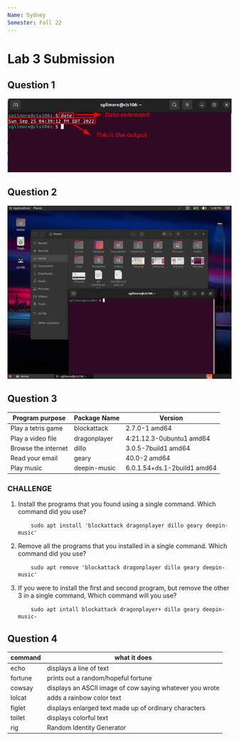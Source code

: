 ```yaml
---
Name: Sydney
Semester: Fall 22
---
```


# Lab 3 Submission

## Question 1
![date](Q1.png)

## Question 2
![Q2](q2.png)

## Question 3

| Program purpose     | Package Name | Version                     |
| ------------------- | ------------ | --------------------------- |
| Play a tetris game  | blockattack  | 2.7.0-1 amd64               |
| Play a video file   | dragonplayer | 4:21.12.3-0ubuntu1 amd64    |
| Browse the internet | dillo        | 3.0.5-7build1 amd64         |
| Read your email     | geary        | 40.0-2 amd64                |
| Play music          | deepin-music | 6.0.1.54+ds.1-2build1 amd64 |

### **CHALLENGE**
1. Install the programs that you found using a single command. Which command did you use?
   ```
       sudo apt install 'blockattack dragonplayer dillo geary deepin-music'
   ```
2. Remove all the programs that you installed in a single command. Which command did you use?
   ```
       sudo apt remove 'blockattack dragonplayer dillo geary deepin-music'
   ```
3. If you were to install the first and second program, but remove the other 3 in a single command, Which command will you use?
   ```
       sudo apt intall blockattack dragonplayer+ dillo geary deepin-music-
   ```

## Question 4

| command | what it does                                             |
| ------- | -------------------------------------------------------- |
| echo    | displays a line of text                                  |
| fortune | prints out a random/hopeful fortune                      |
| cowsay  | displays an ASCII image of cow saying whatever you wrote |
| lolcat  | adds a rainbow color text                                |
| figlet  | displays enlarged text made up of ordinary characters    |
| toilet  | displays colorful text                                   |
| rig     | Random Identity Generator                                |
